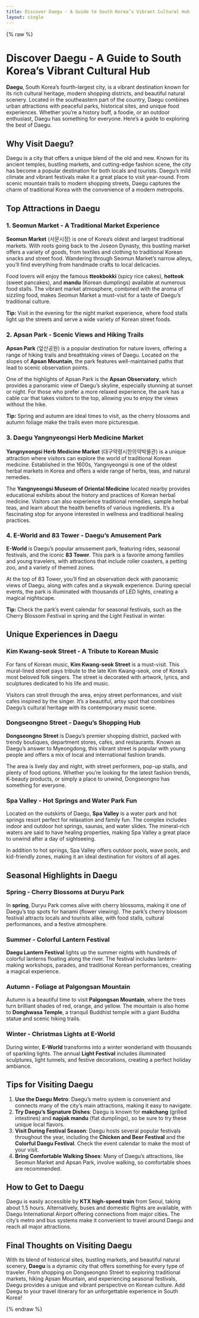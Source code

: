 ```yaml
---
title: Discover Daegu - A Guide to South Korea’s Vibrant Cultural Hub
layout: single
---
```


{% raw %}

# Discover Daegu - A Guide to South Korea’s Vibrant Cultural Hub

**Daegu**, South Korea’s fourth-largest city, is a vibrant destination known for its rich cultural heritage, modern shopping districts, and beautiful natural scenery. Located in the southeastern part of the country, Daegu combines urban attractions with peaceful parks, historical sites, and unique food experiences. Whether you’re a history buff, a foodie, or an outdoor enthusiast, Daegu has something for everyone. Here’s a guide to exploring the best of Daegu.

## Why Visit Daegu?

Daegu is a city that offers a unique blend of the old and new. Known for its ancient temples, bustling markets, and cutting-edge fashion scene, the city has become a popular destination for both locals and tourists. Daegu’s mild climate and vibrant festivals make it a great place to visit year-round. From scenic mountain trails to modern shopping streets, Daegu captures the charm of traditional Korea with the convenience of a modern metropolis.

## Top Attractions in Daegu

### 1. Seomun Market - A Traditional Market Experience

**Seomun Market** (서문시장) is one of Korea’s oldest and largest traditional markets. With roots going back to the Joseon Dynasty, this bustling market offers a variety of goods, from textiles and clothing to traditional Korean snacks and street food. Wandering through Seomun Market’s narrow alleys, you’ll find everything from handmade crafts to local delicacies.

Food lovers will enjoy the famous **tteokbokki** (spicy rice cakes), **hotteok** (sweet pancakes), and **mandu** (Korean dumplings) available at numerous food stalls. The vibrant market atmosphere, combined with the aroma of sizzling food, makes Seomun Market a must-visit for a taste of Daegu’s traditional culture.

**Tip:** Visit in the evening for the night market experience, where food stalls light up the streets and serve a wide variety of Korean street foods.

### 2. Apsan Park - Scenic Views and Hiking Trails

**Apsan Park** (앞산공원) is a popular destination for nature lovers, offering a range of hiking trails and breathtaking views of Daegu. Located on the slopes of **Apsan Mountain**, the park features well-maintained paths that lead to scenic observation points. 

One of the highlights of Apsan Park is the **Apsan Observatory**, which provides a panoramic view of Daegu’s skyline, especially stunning at sunset or night. For those who prefer a more relaxed experience, the park has a cable car that takes visitors to the top, allowing you to enjoy the views without the hike.

**Tip:** Spring and autumn are ideal times to visit, as the cherry blossoms and autumn foliage make the trails even more picturesque.

### 3. Daegu Yangnyeongsi Herb Medicine Market

**Yangnyeongsi Herb Medicine Market** (대구약령시한의약박물관) is a unique attraction where visitors can explore the world of traditional Korean medicine. Established in the 1600s, Yangnyeongsi is one of the oldest herbal markets in Korea and offers a wide range of herbs, teas, and natural remedies.

The **Yangnyeongsi Museum of Oriental Medicine** located nearby provides educational exhibits about the history and practices of Korean herbal medicine. Visitors can also experience traditional remedies, sample herbal teas, and learn about the health benefits of various ingredients. It’s a fascinating stop for anyone interested in wellness and traditional healing practices.

### 4. E-World and 83 Tower - Daegu’s Amusement Park

**E-World** is Daegu’s popular amusement park, featuring rides, seasonal festivals, and the iconic **83 Tower**. This park is a favorite among families and young travelers, with attractions that include roller coasters, a petting zoo, and a variety of themed zones.

At the top of 83 Tower, you’ll find an observation deck with panoramic views of Daegu, along with cafes and a skywalk experience. During special events, the park is illuminated with thousands of LED lights, creating a magical nightscape.

**Tip:** Check the park’s event calendar for seasonal festivals, such as the Cherry Blossom Festival in spring and the Light Festival in winter.

## Unique Experiences in Daegu

### Kim Kwang-seok Street - A Tribute to Korean Music

For fans of Korean music, **Kim Kwang-seok Street** is a must-visit. This mural-lined street pays tribute to the late Kim Kwang-seok, one of Korea’s most beloved folk singers. The street is decorated with artwork, lyrics, and sculptures dedicated to his life and music.

Visitors can stroll through the area, enjoy street performances, and visit cafes inspired by the singer. It’s a beautiful, artsy spot that combines Daegu’s cultural heritage with its contemporary music scene.

### Dongseongno Street - Daegu’s Shopping Hub

**Dongseongno Street** is Daegu’s premier shopping district, packed with trendy boutiques, department stores, cafes, and restaurants. Known as Daegu’s answer to Myeongdong, this vibrant street is popular with young people and offers a mix of local and international fashion brands.

The area is lively day and night, with street performers, pop-up stalls, and plenty of food options. Whether you’re looking for the latest fashion trends, K-beauty products, or simply a place to unwind, Dongseongno has something for everyone.

### Spa Valley - Hot Springs and Water Park Fun

Located on the outskirts of Daegu, **Spa Valley** is a water park and hot springs resort perfect for relaxation and family fun. The complex includes indoor and outdoor hot springs, saunas, and water slides. The mineral-rich waters are said to have healing properties, making Spa Valley a great place to unwind after a day of sightseeing.

In addition to hot springs, Spa Valley offers outdoor pools, wave pools, and kid-friendly zones, making it an ideal destination for visitors of all ages.

## Seasonal Highlights in Daegu

### Spring - Cherry Blossoms at Duryu Park

In **spring**, Duryu Park comes alive with cherry blossoms, making it one of Daegu’s top spots for hanami (flower viewing). The park’s cherry blossom festival attracts locals and tourists alike, with food stalls, cultural performances, and a festive atmosphere. 

### Summer - Colorful Lantern Festival

**Daegu Lantern Festival** lights up the summer nights with hundreds of colorful lanterns floating along the river. The festival includes lantern-making workshops, parades, and traditional Korean performances, creating a magical experience.

### Autumn - Foliage at Palgongsan Mountain

Autumn is a beautiful time to visit **Palgongsan Mountain**, where the trees turn brilliant shades of red, orange, and yellow. The mountain is also home to **Donghwasa Temple**, a tranquil Buddhist temple with a giant Buddha statue and scenic hiking trails.

### Winter - Christmas Lights at E-World

During winter, **E-World** transforms into a winter wonderland with thousands of sparkling lights. The annual **Light Festival** includes illuminated sculptures, light tunnels, and festive decorations, creating a perfect holiday ambiance.

## Tips for Visiting Daegu

1. **Use the Daegu Metro**: Daegu’s metro system is convenient and connects many of the city’s main attractions, making it easy to navigate.
2. **Try Daegu’s Signature Dishes**: Daegu is known for **makchang** (grilled intestines) and **napjak mandu** (flat dumplings), so be sure to try these unique local flavors.
3. **Visit During Festival Season**: Daegu hosts several popular festivals throughout the year, including the **Chicken and Beer Festival** and the **Colorful Daegu Festival**. Check the event calendar to make the most of your visit.
4. **Bring Comfortable Walking Shoes**: Many of Daegu’s attractions, like Seomun Market and Apsan Park, involve walking, so comfortable shoes are recommended.

## How to Get to Daegu

Daegu is easily accessible by **KTX high-speed train** from Seoul, taking about 1.5 hours. Alternatively, buses and domestic flights are available, with Daegu International Airport offering connections from major cities. The city’s metro and bus systems make it convenient to travel around Daegu and reach all major attractions.

## Final Thoughts on Visiting Daegu

With its blend of historical sites, bustling markets, and beautiful natural scenery, **Daegu** is a dynamic city that offers something for every type of traveler. From shopping on Dongseongno Street to exploring traditional markets, hiking Apsan Mountain, and experiencing seasonal festivals, Daegu provides a unique and vibrant perspective on Korean culture. Add Daegu to your travel itinerary for an unforgettable experience in South Korea!


{% endraw %}
